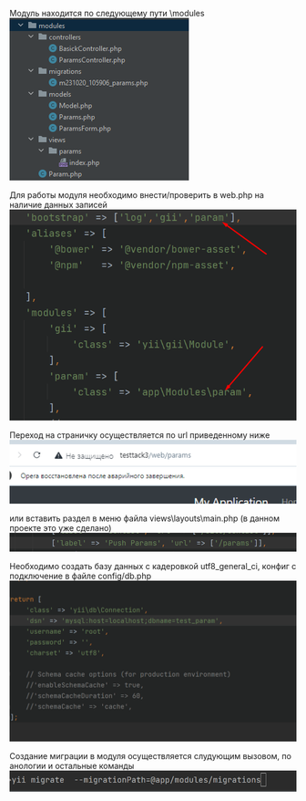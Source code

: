 Модуль находится по следующему пути \modules
![img_4.png](img_4.png)

Для работы модуля необходимо внести/проверить в web.php на наличие данных записей
![img.png](img.png)

Переход на страничку осуществляется по url приведенному ниже
![img_1.png](img_1.png)

или вставить раздел в меню файла views\layouts\main.php (в данном проекте это уже сделано)
![img_3.png](img_3.png)

Необходимо создать базу данных с кадеровкой utf8_general_ci, конфиг с подключение в файле 
config/db.php
![img_2.png](img_2.png)

Создание миграции в модуля осуществляется слудующим вызовом, по анологии и остальные команды 
![img_5.png](img_5.png)

